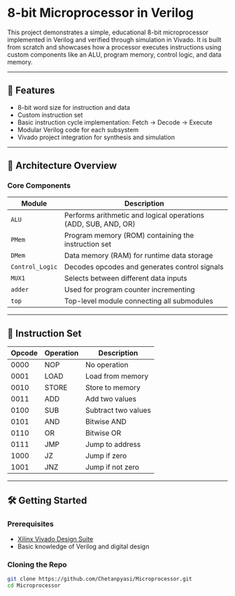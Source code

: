 # 8-bit Microprocessor in Verilog

This project demonstrates a simple, educational 8-bit microprocessor implemented in Verilog and verified through simulation in Vivado. It is built from scratch and showcases how a processor executes instructions using custom components like an ALU, program memory, control logic, and data memory.

---

## 🧠 Features

- 8-bit word size for instruction and data
- Custom instruction set
- Basic instruction cycle implementation: Fetch → Decode → Execute
- Modular Verilog code for each subsystem
- Vivado project integration for synthesis and simulation

---

## 🧱 Architecture Overview

### Core Components

| Module           | Description                                                  |
|------------------|--------------------------------------------------------------|
| `ALU`            | Performs arithmetic and logical operations (ADD, SUB, AND, OR) |
| `PMem`           | Program memory (ROM) containing the instruction set          |
| `DMem`           | Data memory (RAM) for runtime data storage                   |
| `Control_Logic`  | Decodes opcodes and generates control signals                |
| `MUX1`           | Selects between different data inputs                        |
| `adder`          | Used for program counter incrementing                        |
| `top`            | Top-level module connecting all submodules                   |

---

## 🧾 Instruction Set

| Opcode | Operation     | Description                        |
|--------|---------------|------------------------------------|
| 0000   | NOP           | No operation                       |
| 0001   | LOAD          | Load from memory                   |
| 0010   | STORE         | Store to memory                    |
| 0011   | ADD           | Add two values                     |
| 0100   | SUB           | Subtract two values                |
| 0101   | AND           | Bitwise AND                        |
| 0110   | OR            | Bitwise OR                         |
| 0111   | JMP           | Jump to address                    |
| 1000   | JZ            | Jump if zero                       |
| 1001   | JNZ           | Jump if not zero                   |

---

## 🛠️ Getting Started

### Prerequisites

- [Xilinx Vivado Design Suite](https://www.xilinx.com/products/design-tools/vivado.html)
- Basic knowledge of Verilog and digital design

### Cloning the Repo

```bash
git clone https://github.com/Chetanpyasi/Microprocessor.git
cd Microprocessor

